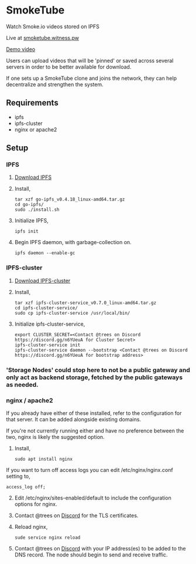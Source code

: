 # SmokeTube

Watch Smoke.io videos stored on IPFS

Live at [smoketube.witness.pw](https://smoketube.witness.pw)

[Demo video](https://smoketube.witness.pw/player.html?v=QmTx4XECwfn4kgzMa8KgL932Vc3yk8LbJJ9NgU4ox5yEQf)

Users can upload videos that will be 'pinned' or saved across several servers in order to be better available for download.

If one sets up a SmokeTube clone and joins the network, they can help decentralize and strengthen the system.


## Requirements

- ipfs
- ipfs-cluster
- nginx or apache2

## Setup

### IPFS

1. [Download IPFS](https://dist.ipfs.io/#go-ipfs)

2. Install,

       tar xzf go-ipfs_v0.4.18_linux-amd64.tar.gz
       cd go-ipfs/
       sudo ./install.sh
       
3. Initialize IPFS,

       ipfs init
       
4. Begin IPFS daemon, with garbage-collection on.

       ipfs daemon --enable-gc
       
 ### IPFS-cluster
 
 1. [Download IPFS-cluster](https://dist.ipfs.io/#ipfs-cluster-service)
 
 2. Install,
 
        tar xzf ipfs-cluster-service_v0.7.0_linux-amd64.tar.gz
        cd ipfs-cluster-service/
        sudo cp ipfs-cluster-service /usr/local/bin/
        
3.  Initialize ipfs-cluster-service,

        export CLUSTER_SECRET=<Contact @trees on Discord https://discord.gg/n6YUeuA for Cluster Secret>
        ipfs-cluster-service init
        ipfs-cluster-service daemon --bootstrap <Contact @trees on Discord https://discord.gg/n6YUeuA for bootstrap address>
        
### 'Storage Nodes' could stop here to not be a public gateway and only act as backend storage, fetched by the public gateways as needed.

### nginx / apache2

If you already have either of these installed, refer to the configuration for that server.  It can be added alongside existing domains.

If you're not currently running either and have no preference between the two, nginx is likely the suggested option.

1. Install,

       sudo apt install nginx
       
If you want to turn off access logs you can edit /etc/nginx/nginx.conf setting to,

    access_log off;

2. Edit /etc/nginx/sites-enabled/default to include the configuration options for nginx.

3. Contact @trees on [Discord](https://discord.gg/n6YUeuA) for the TLS certificates.

4. Reload nginx,

       sude service nginx reload
       
5. Contact @trees on [Discord](https://discord.gg/n6YUeuA) with your IP address(es) to be added to the DNS record.  The node should begin to send and receive traffic.
